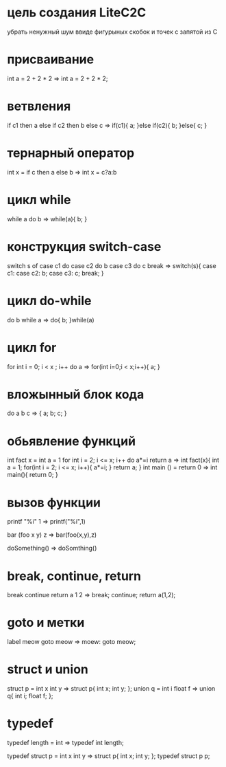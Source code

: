 
# цель создания LiteC2C

убрать ненужный шум ввиде фигурыных скобок и точек с запятой из C


# присваивание

int a = 
	2 + 2 * 2
=>
int a = 2 + 2 * 2;

# ветвления

if c1 then
	a
else if c2 then
	b
else
	c
=>
if(c1){
	a;
}else if(c2){
	b;
}else{
	c;
}
# тернарный оператор

int x = if c then a else b
=>
int x = c?a:b

# цикл while

while a do
	b
=>
while(a){
	b;
}

# конструкция switch-case

switch s of
	case c1 do
	case c2 do
		b
	case c3 do
		c
		break
=>
switch(s){
	case c1:
	case c2:
		b;
	case c3:
		c;
		break;
}

# цикл do-while

do
	b
while a
=>
do{
	b;
}while(a)

# цикл for

for int i = 0; i < x ; i++ do
	a
=>
for(int i=0;i < x;i++){
	a;
}

# вложынный блок кода

do
	a
	b
	c
=>
{
	a;
	b;
	c;
}

# обьявление функций

int fact x = 
	int a = 1
	for int i = 2; i <= x; i++ do
		a*=i
	return a
=>
int fact(x){
	int a = 1;
	for(int i = 2; i <= x; i++){
		a*=i;
	}
	return a;
}
int main () = 
	return 0
=>
int main(){
	return 0;
}

# вызов функции

printf "%i" 1
=>
printf("%i",1)

bar (foo x y) z
=> 
bar(foo(x,y),z)

doSomething()
=>
doSomthing()

# break, continue, return

break
continue
return a 1 2
=>
break;
continue;
return a(1,2);

# goto и метки

label meow
goto meow
=>
moew:
goto meow;

# struct и union

struct p = 
	int x
	int y
=>
struct p{
	int x;
	int y;
};
union q = 
	int i
	float f
=>
union q{
	int i;
	float f;
};

# typedef

typedef length = int
=>
typedef int length;

typedef struct p = 
	int x
	int y
=>
struct p{ 
	int x;
	int y;
};
typedef struct p p;